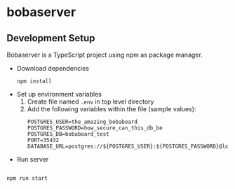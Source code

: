 # bobaserver

## Development Setup

Bobaserver is a TypeScript project using npm as package manager.

- Download dependencies
  ```
  npm install
  ```
- Set up environment variables
  1. Create file named `.env` in top level directory
  2. Add the following variables within the file (sample values):
     ```
     POSTGRES_USER=the_amazing_bobaboard
     POSTGRES_PASSWORD=how_secure_can_this_db_be
     POSTGRES_DB=bobaboard_test
     PORT=35432
     DATABASE_URL=postgres://${POSTGRES_USER}:${POSTGRES_PASSWORD}@localhost:${PORT}/${POSTGRES_DB}
     ```

* Run server

```

npm run start

```

```

```
